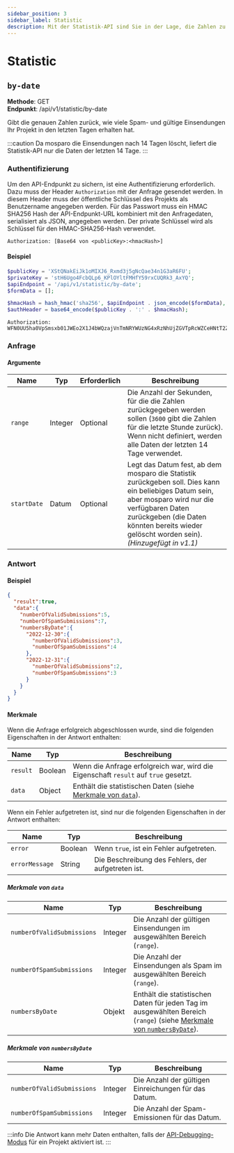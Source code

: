 ```yaml
---
sidebar_position: 3
sidebar_label: Statistic
description: Mit der Statistik-API sind Sie in der Lage, die Zahlen zu Ihrem Projekt abzurufen.
---
```


# Statistic

## `by-date`

**Methode**: GET<br />
**Endpunkt**: /api/v1/statistic/by-date<br />

Gibt die genauen Zahlen zurück, wie viele Spam- und gültige Einsendungen Ihr Projekt in den letzten Tagen erhalten hat.

:::caution
Da mosparo die Einsendungen nach 14 Tagen löscht, liefert die Statistik-API nur die Daten der letzten 14 Tage.
:::

### Authentifizierung

Um den API-Endpunkt zu sichern, ist eine Authentifizierung erforderlich. Dazu muss der Header `Authorization` mit der Anfrage gesendet werden. In diesem Header muss der öffentliche Schlüssel des Projekts als Benutzername angegeben werden. Für das Passwort muss ein HMAC SHA256 Hash der API-Endpunkt-URL kombiniert mit den Anfragedaten, serialisiert als JSON, angegeben werden. Der private Schlüssel wird als Schlüssel für den HMAC-SHA256-Hash verwendet.

```http request
Authorization: [Base64 von <publicKey>:<hmacHash>]
```

#### Beispiel

```php
$publicKey = 'XStQNakEiJk1oMIXJ6_Rxmd3j5gNcQae34n1G3aR6FU';
$privateKey = 'stH6Ugo4FcbQLp6_KPlOYltFMHfY59rxCUQRk3_AxYQ';
$apiEndpoint = '/api/v1/statistic/by-date';
$formData = [];

$hmacHash = hash_hmac('sha256', $apiEndpoint . json_encode($formData), $privateKey);
$authHeader = base64_encode($publicKey . ':' . $hmacHash);
```

```http request
Authorization: WFN0UU5ha0VpSmsxb01JWEo2X1J4bWQzajVnTmNRYWUzNG4xRzNhUjZGVTpRcWZCeHNtT2ZJTXcwLXVWTm5SVmREbE1VWmRMcFRHMXhvMHl5aWZ5THJJOmE3MmU1NmNiOTNiNzBhMWY3OWRjNmM4MDdkNGMwZmJmY2I4ZDEyMmE0NTg1MDkyOTllMmFjZGJiM2E2ZjFkZjI=
```

### Anfrage

#### Argumente

| Name        | Typ     | Erforderlich | Beschreibung                                                                                                                                                               |
|-------------|---------|--------------|----------------------------------------------------------------------------------------------------------------------------------------------------------------------------|
| `range`     | Integer | Optional     | Die Anzahl der Sekunden, für die die Zahlen zurückgegeben werden sollen (`3600` gibt die Zahlen für die letzte Stunde zurück). Wenn nicht definiert, werden alle Daten der letzten 14 Tage verwendet. |
| `startDate` | Datum   | Optional     | Legt das Datum fest, ab dem mosparo die Statistik zurückgeben soll. Dies kann ein beliebiges Datum sein, aber mosparo wird nur die verfügbaren Daten zurückgeben (die Daten könnten bereits wieder gelöscht worden sein). _(Hinzugefügt in v1.1)_ |

### Antwort

#### Beispiel
```json
{
  "result":true,
  "data":{
    "numberOfValidSubmissions":5,
    "numberOfSpamSubmissions":7,
    "numbersByDate":{
      "2022-12-30":{
        "numberOfValidSubmissions":3,
        "numberOfSpamSubmissions":4
      },
      "2022-12-31":{
        "numberOfValidSubmissions":2,
        "numberOfSpamSubmissions":3
      }
    }
  }
}
```

#### Merkmale

Wenn die Anfrage erfolgreich abgeschlossen wurde, sind die folgenden Eigenschaften in der Antwort enthalten:

| Name             | Typ     | Beschreibung                                                                          |
|------------------|---------|---------------------------------------------------------------------------------------|
| `result`         | Boolean | Wenn die Anfrage erfolgreich war, wird die Eigenschaft `result` auf `true` gesetzt.   |
| `data`           | Object  | Enthält die statistischen Daten (siehe [Merkmale von `data`](#merkmale-von-data)). |

Wenn ein Fehler aufgetreten ist, sind nur die folgenden Eigenschaften in der Antwort enthalten:

| Name           | Typ     | Beschreibung                                       |
|----------------|---------|----------------------------------------------------|
| `error`        | Boolean | Wenn `true`, ist ein Fehler aufgetreten.           |
| `errorMessage` | String  | Die Beschreibung des Fehlers, der aufgetreten ist. |

##### Merkmale von `data`

| Name                       | Typ     | Beschreibung                                                                                                                               |
|----------------------------|---------|--------------------------------------------------------------------------------------------------------------------------------------------|
| `numberOfValidSubmissions` | Integer | Die Anzahl der gültigen Einsendungen im ausgewählten Bereich (`range`).                                                                    |
| `numberOfSpamSubmissions`  | Integer | Die Anzahl der Einsendungen als Spam im ausgewählten Bereich (`range`).                                                                              |
| `numbersByDate`            | Objekt  | Enthält die statistischen Daten für jeden Tag im ausgewählten Bereich (`range`) (siehe [Merkmale von `numbersByDate`](#merkmale-von-numbersbydate)). |

##### Merkmale von `numbersByDate`

| Name                       | Typ     | Beschreibung                                         |
|----------------------------|---------|------------------------------------------------------|
| `numberOfValidSubmissions` | Integer | Die Anzahl der gültigen Einreichungen für das Datum. |
| `numberOfSpamSubmissions`  | Integer | Die Anzahl der Spam-Emissionen für das Datum.        |

:::info
Die Antwort kann mehr Daten enthalten, falls der [API-Debugging-Modus](./api_debug_mode) für ein Projekt aktiviert ist.
:::